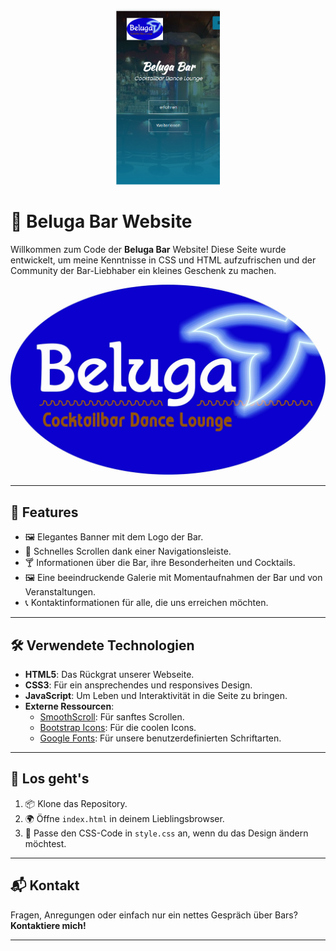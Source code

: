 
<p align="center" width="100%">
    <img width="33%" src="https://github.com/KhaledBenAbderrahim/Beluga-Bar-Website-Projekt/blob/main/Data/Beluga_app.png?raw=true"> 
</p>

# 🍹 Beluga Bar Website

Willkommen zum Code der **Beluga Bar** Website! Diese Seite wurde entwickelt, um meine Kenntnisse in CSS und HTML aufzufrischen und der Community der Bar-Liebhaber ein kleines Geschenk zu machen.

![Beluga Bar Banner](Data/logo.jpg)

---

## 🌟 Features

- 🖼️ Elegantes Banner mit dem Logo der Bar.
- 🚀 Schnelles Scrollen dank einer Navigationsleiste.
- 🍸 Informationen über die Bar, ihre Besonderheiten und Cocktails.
- 🖼️ Eine beeindruckende Galerie mit Momentaufnahmen der Bar und von Veranstaltungen.
- 📞 Kontaktinformationen für alle, die uns erreichen möchten.

---

## 🛠️ Verwendete Technologien

- **HTML5**: Das Rückgrat unserer Webseite.
- **CSS3**: Für ein ansprechendes und responsives Design.
- **JavaScript**: Um Leben und Interaktivität in die Seite zu bringen.
- **Externe Ressourcen**:
  - [SmoothScroll](https://github.com/cferdinandi/smooth-scroll): Für sanftes Scrollen.
  - [Bootstrap Icons](https://icons.getbootstrap.com/): Für die coolen Icons.
  - [Google Fonts](https://fonts.google.com/): Für unsere benutzerdefinierten Schriftarten.

---

## 🚀 Los geht's

1. 📦 Klone das Repository.
2. 🌍 Öffne `index.html` in deinem Lieblingsbrowser.
3. 🎨 Passe den CSS-Code in `style.css` an, wenn du das Design ändern möchtest.

---

## 📬 Kontakt

Fragen, Anregungen oder einfach nur ein nettes Gespräch über Bars? **Kontaktiere mich!**

---


 
